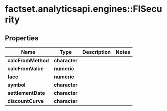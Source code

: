 # factset.analyticsapi.engines::FISecurity

## Properties
Name | Type | Description | Notes
------------ | ------------- | ------------- | -------------
**calcFromMethod** | **character** |  | 
**calcFromValue** | **numeric** |  | 
**face** | **numeric** |  | 
**symbol** | **character** |  | 
**settlementDate** | **character** |  | 
**discountCurve** | **character** |  | 


